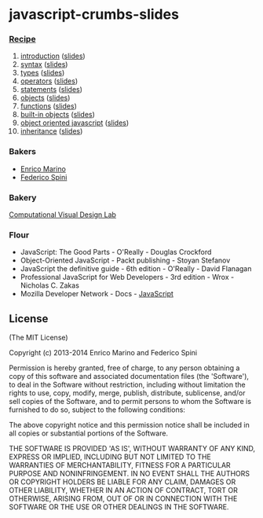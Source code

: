 # javascript-crumbs-slides

### [Recipe](chapters/Readme.md)

1. [introduction](chapters/introduction/Readme.md) ([slides](https://cvdlab.github.com/showdown?md=https://github.com/cvdlab/javascript-crumbs-slides/blob/master/chapters/introduction/Readme.md))
2. [syntax](chapters/syntax/Readme.md) ([slides](https://cvdlab.github.com/showdown?md=https://github.com/cvdlab/javascript-crumbs-slides/blob/master/chapters/syntax/Readme.md))
3. [types](chapters/types/Readme.md) ([slides](https://cvdlab.github.com/showdown?md=https://github.com/cvdlab/javascript-crumbs-slides/blob/master/chapters/types/Readme.md))
4. [operators](chapters/operators/Readme.md) ([slides](https://cvdlab.github.com/showdown?md=https://github.com/cvdlab/javascript-crumbs-slides/blob/master/chapters/operators/Readme.md))
5. [statements](chapters/statements/Readme.md) ([slides](https://cvdlab.github.com/showdown?md=https://github.com/cvdlab/javascript-crumbs-slides/blob/master/chapters/syntax/Readme.md))
6. [objects](chapters/objects/Readme.md) ([slides](https://cvdlab.github.com/showdown?md=https://github.com/cvdlab/javascript-crumbs-slides/blob/master/chapters/objects/Readme.md))
7. [functions](chapters/functions/Readme.md) ([slides](https://cvdlab.github.com/showdown?md=https://github.com/cvdlab/javascript-crumbs-slides/blob/master/chapters/functions/Readme.md))
8. [built-in objects](chapters/built-ins/Readme.md) ([slides](https://cvdlab.github.com/showdown?md=https://github.com/cvdlab/javascript-crumbs-slides/blob/master/chapters/built-ins/Readme.md))
9. [object oriented javascript](chapters/prototype/Readme.md) ([slides](https://cvdlab.github.com/showdown?md=https://github.com/cvdlab/javascript-crumbs-slides/blob/master/chapters/prototype/Readme.md))
10. [inheritance](chapters/inheritance/Readme.md) ([slides](https://cvdlab.github.com/showdown?md=https://github.com/cvdlab/javascript-crumbs-slides/blob/master/chapters/inheritance/Readme.md))

### Bakers

- [Enrico Marino](http://enricomarino.com)
- [Federico Spini](http://federicospini.com)

### Bakery

[Computational Visual Design Lab](http://cvdlab.org)

### Flour

- JavaScript: The Good Parts - O'Really - Douglas Crockford 
- Object-Oriented JavaScript - Packt publishing - Stoyan Stefanov
- JavaScript the definitive guide - 6th edition - O'Really - David Flanagan
- Professional JavaScript for Web Developers - 3rd edition - Wrox - Nicholas C. Zakas
- Mozilla Developer Network - Docs - [JavaScript](https://developer.mozilla.org/en/JavaScript)

## License

(The MIT License)

Copyright (c) 2013-2014 Enrico Marino and Federico Spini

Permission is hereby granted, free of charge, to any person obtaining
a copy of this software and associated documentation files (the
'Software'), to deal in the Software without restriction, including
without limitation the rights to use, copy, modify, merge, publish,
distribute, sublicense, and/or sell copies of the Software, and to
permit persons to whom the Software is furnished to do so, subject to
the following conditions:

The above copyright notice and this permission notice shall be
included in all copies or substantial portions of the Software.

THE SOFTWARE IS PROVIDED 'AS IS', WITHOUT WARRANTY OF ANY KIND,
EXPRESS OR IMPLIED, INCLUDING BUT NOT LIMITED TO THE WARRANTIES OF
MERCHANTABILITY, FITNESS FOR A PARTICULAR PURPOSE AND NONINFRINGEMENT.
IN NO EVENT SHALL THE AUTHORS OR COPYRIGHT HOLDERS BE LIABLE FOR ANY
CLAIM, DAMAGES OR OTHER LIABILITY, WHETHER IN AN ACTION OF CONTRACT,
TORT OR OTHERWISE, ARISING FROM, OUT OF OR IN CONNECTION WITH THE
SOFTWARE OR THE USE OR OTHER DEALINGS IN THE SOFTWARE.
